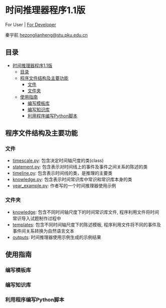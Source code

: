 # 时间推理器程序1.1版

For User | [For Developer](readme4developer.md)

秦宇航 <hezonglianheng@stu.pku.edu.cn>

## 目录
- [时间推理器程序1.1版](#时间推理器程序11版)
  - [目录](#目录)
  - [程序文件结构及主要功能](#程序文件结构及主要功能)
    - [文件](#文件)
    - [文件夹](#文件夹)
  - [使用指南](#使用指南)
    - [编写模板库](#编写模板库)
    - [编写知识库](#编写知识库)
    - [利用程序编写Python脚本](#利用程序编写python脚本)

## 程序文件结构及主要功能
### 文件
- [timescale.py](timescale.py): 包含决定时间轴尺度的类(class)
- [statement.py](statement.py): 包含表示对时间线上的事件及事件之间关系的陈述的类
- [timeline.py](timeline.py): 包含表示时间线的类，是推理的主要类
- [knowledge.py](knowledge.py): 包含表示时间常识库中常识和常识库本身的类
- [year_example.py](year_example.py): 作者写的一个时间推理器使用示例

### 文件夹
- [knowledge](knowledge): 包含不同时间轴尺度下的时间常识库文件, 程序利用文件将时间常识导入试题制作过程中
- [templates](templates): 包含不同时间轴尺度下的陈述模板, 程序利用文件将不同的事件及事件间关系转换为自然语言文本
- [outputs](outputs): 时间推理器使用示例生成的示例结果

## 使用指南

### 编写模板库

### 编写知识库

### 利用程序编写Python脚本